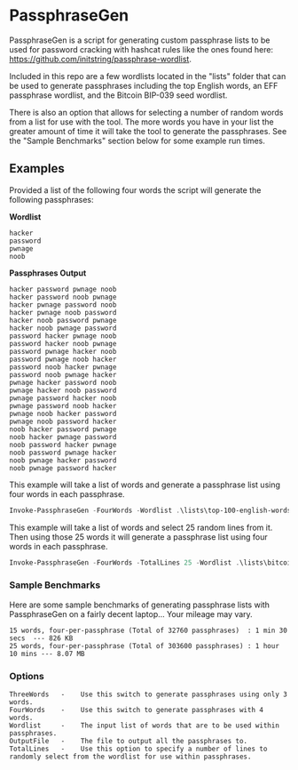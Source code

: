 # PassphraseGen
PassphraseGen is a script for generating custom passphrase lists to be used for password cracking with hashcat rules like the ones found here: https://github.com/initstring/passphrase-wordlist. 

Included in this repo are a few wordlists located in the "lists" folder that can be used to generate passphrases including the top English words, an EFF passphrase wordlist, and the Bitcoin BIP-039 seed wordlist.

There is also an option that allows for selecting a number of random words from a list for use with the tool. The more words you have in your list the greater amount of time it will take the tool to generate the passphrases. See the "Sample Benchmarks" section below for some example run times. 

## Examples

Provided a list of the following four words the script will generate the following passphrases: 

**Wordlist**
```
hacker
password
pwnage
noob
```
**Passphrases Output**
```
hacker password pwnage noob
hacker password noob pwnage
hacker pwnage password noob
hacker pwnage noob password
hacker noob password pwnage
hacker noob pwnage password
password hacker pwnage noob
password hacker noob pwnage
password pwnage hacker noob
password pwnage noob hacker
password noob hacker pwnage
password noob pwnage hacker
pwnage hacker password noob
pwnage hacker noob password
pwnage password hacker noob
pwnage password noob hacker
pwnage noob hacker password
pwnage noob password hacker
noob hacker password pwnage
noob hacker pwnage password
noob password hacker pwnage
noob password pwnage hacker
noob pwnage hacker password
noob pwnage password hacker
```

This example will take a list of words and generate a passphrase list using four words in each passphrase.
```PowerShell
Invoke-PassphraseGen -FourWords -Wordlist .\lists\top-100-english-words-4-chars-or-more.txt -OutputFile passphrase-list.txt
```

This example will take a list of words and select 25 random lines from it. Then using those 25 words it will generate a passphrase list using four words in each passphrase.

```PowerShell
Invoke-PassphraseGen -FourWords -TotalLines 25 -Wordlist .\lists\bitcoin-bip-0039-seed-words.txt -OutputFile passphrase-list.txt
```

### Sample Benchmarks
Here are some sample benchmarks of generating passphrase lists with PassphraseGen on a fairly decent laptop... Your mileage may vary. 

```
15 words, four-per-passphrase (Total of 32760 passphrases)  : 1 min 30 secs  --- 826 KB
25 words, four-per-passphrase (Total of 303600 passphrases) : 1 hour 10 mins --- 8.07 MB
```

### Options

```
ThreeWords   -    Use this switch to generate passphrases using only 3 words.
FourWords    -    Use this switch to generate passphrases with 4 words.
Wordlist     -    The input list of words that are to be used within passphrases.
OutputFile   -    The file to output all the passphrases to.
TotalLines   -    Use this option to specify a number of lines to randomly select from the wordlist for use within passphrases.
```
